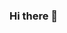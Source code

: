 ### Hi there 👋

<!--
**BeBetterCoder/BeBetterCoder** is a ✨ _special_ ✨ repository because its `README.md` (this file) appears on your GitHub profile.

This is ZimaBlue's Github

- 🔭 I’m currently in SCU learning Security as an undergraduate student.
- 🌱 I have a keen interest in mathematics and cryptography.
- 💬 Now I am a CTF player, this is my blog address:zimablue.life.
- 😄 Thank u for your watching and star.

-->
